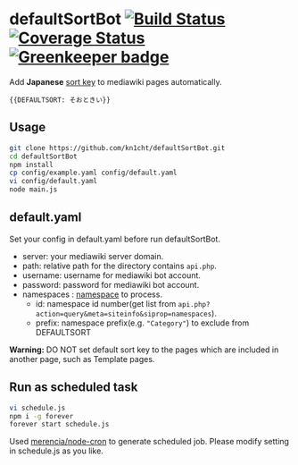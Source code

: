 # defaultSortBot [![Build Status](https://travis-ci.org/kn1cht/defaultSortBot.svg?branch=master)](https://travis-ci.org/kn1cht/defaultSortBot) [![Coverage Status](https://coveralls.io/repos/github/kn1cht/defaultSortBot/badge.svg?branch=master)](https://coveralls.io/github/kn1cht/defaultSortBot?branch=master) [![Greenkeeper badge](https://badges.greenkeeper.io/kn1cht/defaultSortBot.svg)](https://greenkeeper.io/)

Add **Japanese**
[sort key](https://ja.wikipedia.org/wiki/Help:%E3%82%AB%E3%83%86%E3%82%B4%E3%83%AA#.E3.82.BD.E3.83.BC.E3.83.88.E3.82.AD.E3.83.BC)
to mediawiki pages automatically.

```
{{DEFAULTSORT: そおときい}}
```

## Usage

```bash
git clone https://github.com/kn1cht/defaultSortBot.git
cd defaultSortBot
npm install
cp config/example.yaml config/default.yaml
vi config/default.yaml
node main.js
```

## default.yaml

Set your config in default.yaml before run defaultSortBot.

- server: your mediawiki server domain.
- path: relative path for the directory contains `api.php`.
- username: username for mediawiki bot account.
- password: password for mediawiki bot account.
- namespaces : [namespace](https://www.mediawiki.org/wiki/Manual:Namespace/ja) to process.
  * id: namespace id number(get list from `api.php?action=query&meta=siteinfo&siprop=namespaces`).
  * prefix: namespace prefix(e.g. `"Category"`) to exclude from DEFAULTSORT
  
**Warning:** DO NOT set default sort key to the pages which are included in another page, such as Template pages.

## Run as scheduled task

```bash
vi schedule.js
npm i -g forever
forever start schedule.js
```

Used [merencia/node-cron](https://github.com/merencia/node-cron) to generate scheduled job.
Please modify setting in schedule.js as you like.
